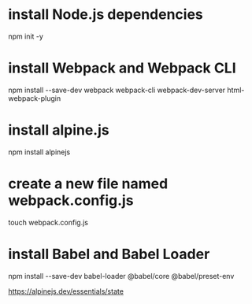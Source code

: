 # install Node.js dependencies

npm init -y

# install Webpack and Webpack CLI

npm install --save-dev webpack webpack-cli webpack-dev-server html-webpack-plugin

# install alpine.js

npm install alpinejs

# create a new file named webpack.config.js

touch webpack.config.js

# install Babel and Babel Loader

npm install --save-dev babel-loader @babel/core @babel/preset-env

https://alpinejs.dev/essentials/state
